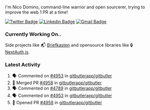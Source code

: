 
I'm Nico Domino, command-line warrior and open sourcerer, trying to improve the web 1 PR at a time!

[![Twitter Badge](https://img.shields.io/badge/-@ndom91-1ca0f1?style=flat-square&labelColor=1ca0f1&logo=twitter&logoColor=white&link=https://twitter.com/ndom91)](https://twitter.com/ndom91) [![Linkedin Badge](https://img.shields.io/badge/-ndom91-blue?style=flat-square&logo=Linkedin&logoColor=white&link=https://www.linkedin.com/in/ndom91/)](https://www.linkedin.com/in/ndom91/) [![Gmail Badge](https://img.shields.io/badge/-yo@ndo.dev-c14438?style=flat-square&logo=mail.ru&logoColor=white&link=mailto:yo@ndo.dev)](mailto:yo@ndo.dev)

### Currently Working On..

Side projects like 📬 [Briefkasten](https://briefkastenhq.com) and opensource libraries like 🔒 [NextAuth.js](https://github.com/nextauthjs/next-auth).

<!--START_SECTION_PROFILE_VIEWS:readme-info-->
<!--END_SECTION_PROFILE_VIEWS:readme-info-->

<!--START_SECTION_DAILY_COMMIT:readme-info-->
<!--END_SECTION_DAILY_COMMIT:readme-info-->

<!--START_SECTION_WEEKLY_COMMIT:readme-info-->
<!--END_SECTION_WEEKLY_COMMIT:readme-info-->

### Latest Activity

<!--START_SECTION:activity-->
1. 🗣 Commented on [#4953](https://github.com/gitbutlerapp/gitbutler/issues/4953#issuecomment-2368437276) in [gitbutlerapp/gitbutler](https://github.com/gitbutlerapp/gitbutler)
2. 🎉 Merged PR [#4958](https://github.com/gitbutlerapp/gitbutler/pull/4958) in [gitbutlerapp/gitbutler](https://github.com/gitbutlerapp/gitbutler)
3. 🗣 Commented on [#4789](https://github.com/gitbutlerapp/gitbutler/pull/4789#issuecomment-2368397868) in [gitbutlerapp/gitbutler](https://github.com/gitbutlerapp/gitbutler)
4. 🗣 Commented on [#4953](https://github.com/gitbutlerapp/gitbutler/issues/4953#issuecomment-2368337679) in [gitbutlerapp/gitbutler](https://github.com/gitbutlerapp/gitbutler)
5. 💪 Opened PR [#4958](https://github.com/gitbutlerapp/gitbutler/pull/4958) in [gitbutlerapp/gitbutler](https://github.com/gitbutlerapp/gitbutler)
<!--END_SECTION:activity-->
